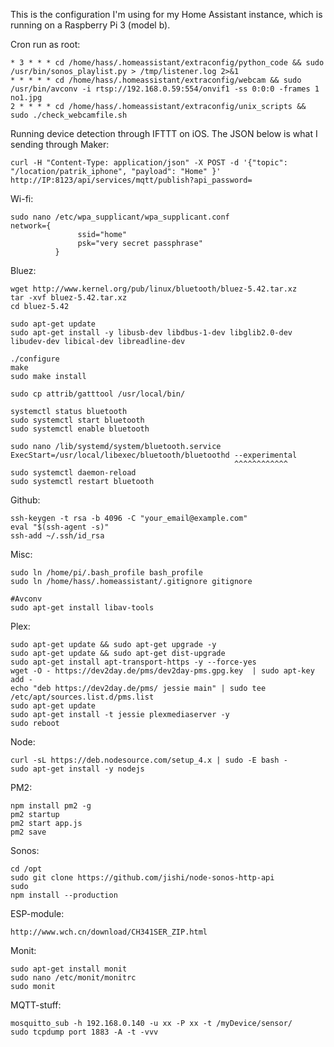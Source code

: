 This is the configuration I'm using for my Home Assistant instance, which is running on a Raspberry Pi 3 (model b).

Cron run as root:
```
* 3 * * * cd /home/hass/.homeassistant/extraconfig/python_code && sudo /usr/bin/sonos_playlist.py > /tmp/listener.log 2>&1
* * * * * cd /home/hass/.homeassistant/extraconfig/webcam && sudo /usr/bin/avconv -i rtsp://192.168.0.59:554/onvif1 -ss 0:0:0 -frames 1 no1.jpg
2 * * * * cd /home/hass/.homeassistant/extraconfig/unix_scripts && sudo ./check_webcamfile.sh
```


Running device detection through IFTTT on iOS. The JSON below is what I sending through Maker:

```
curl -H "Content-Type: application/json" -X POST -d '{"topic": "/location/patrik_iphone", "payload": "Home" }' http://IP:8123/api/services/mqtt/publish?api_password=
```

Wi-fi:
```
sudo nano /etc/wpa_supplicant/wpa_supplicant.conf
network={
               ssid="home"
               psk="very secret passphrase"
          }
```


Bluez:
```
wget http://www.kernel.org/pub/linux/bluetooth/bluez-5.42.tar.xz
tar -xvf bluez-5.42.tar.xz
cd bluez-5.42

sudo apt-get update
sudo apt-get install -y libusb-dev libdbus-1-dev libglib2.0-dev libudev-dev libical-dev libreadline-dev

./configure
make
sudo make install

sudo cp attrib/gatttool /usr/local/bin/

systemctl status bluetooth
sudo systemctl start bluetooth
sudo systemctl enable bluetooth

sudo nano /lib/systemd/system/bluetooth.service
ExecStart=/usr/local/libexec/bluetooth/bluetoothd --experimental               
                                                  ^^^^^^^^^^^^
sudo systemctl daemon-reload
sudo systemctl restart bluetooth
```

Github:
```
ssh-keygen -t rsa -b 4096 -C "your_email@example.com"
eval "$(ssh-agent -s)"
ssh-add ~/.ssh/id_rsa
```

Misc:
```
sudo ln /home/pi/.bash_profile bash_profile
sudo ln /home/hass/.homeassistant/.gitignore gitignore

#Avconv
sudo apt-get install libav-tools
```

Plex:
```
sudo apt-get update && sudo apt-get upgrade -y  
sudo apt-get update && sudo apt-get dist-upgrade  
sudo apt-get install apt-transport-https -y --force-yes  
wget -O - https://dev2day.de/pms/dev2day-pms.gpg.key  | sudo apt-key add -  
echo "deb https://dev2day.de/pms/ jessie main" | sudo tee /etc/apt/sources.list.d/pms.list  
sudo apt-get update  
sudo apt-get install -t jessie plexmediaserver -y  
sudo reboot  
```

Node:
```
curl -sL https://deb.nodesource.com/setup_4.x | sudo -E bash -
sudo apt-get install -y nodejs
```

PM2:
```
npm install pm2 -g 
pm2 startup
pm2 start app.js
pm2 save

```

Sonos:
```
cd /opt
sudo git clone https://github.com/jishi/node-sonos-http-api
sudo 
npm install --production
```

ESP-module:
```
http://www.wch.cn/download/CH341SER_ZIP.html
```

Monit:
```
sudo apt-get install monit
sudo nano /etc/monit/monitrc
sudo monit 
```

MQTT-stuff:
```
mosquitto_sub -h 192.168.0.140 -u xx -P xx -t /myDevice/sensor/
sudo tcpdump port 1883 -A -t -vvv
```

